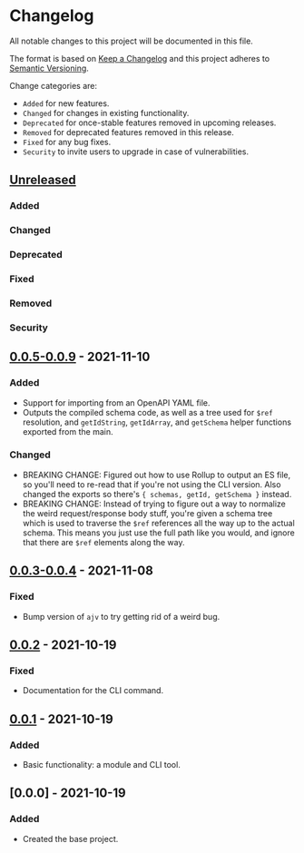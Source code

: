 # Changelog

All notable changes to this project will be documented in this file.

The format is based on [Keep a Changelog](http://keepachangelog.com/en/1.0.0/)
and this project adheres to [Semantic Versioning](http://semver.org/spec/v2.0.0.html).

Change categories are:

* `Added` for new features.
* `Changed` for changes in existing functionality.
* `Deprecated` for once-stable features removed in upcoming releases.
* `Removed` for deprecated features removed in this release.
* `Fixed` for any bug fixes.
* `Security` to invite users to upgrade in case of vulnerabilities.

## [Unreleased]
### Added
### Changed
### Deprecated
### Fixed
### Removed
### Security

## [0.0.5-0.0.9] - 2021-11-10
### Added
- Support for importing from an OpenAPI YAML file.
- Outputs the compiled schema code, as well as a tree used for `$ref` resolution, and `getIdString`, `getIdArray`, and `getSchema` helper functions exported from the main.
### Changed
- BREAKING CHANGE: Figured out how to use Rollup to output an ES file, so you'll need to re-read that if you're not using the CLI version. Also changed the exports so there's `{ schemas, getId, getSchema }` instead.
- BREAKING CHANGE: Instead of trying to figure out a way to normalize the weird request/response body stuff, you're given a schema tree which is used to traverse the `$ref` references all the way up to the actual schema. This means you just use the full path like you would, and ignore that there are `$ref` elements along the way.

## [0.0.3-0.0.4] - 2021-11-08
### Fixed
- Bump version of `ajv` to try getting rid of a weird bug.

## [0.0.2] - 2021-10-19
### Fixed
- Documentation for the CLI command.

## [0.0.1] - 2021-10-19
### Added
- Basic functionality: a module and CLI tool.

## [0.0.0] - 2021-10-19
### Added
- Created the base project.

[Unreleased]: https://github.com/saibotsivad/ajv-openapi-compile/compare/v0.0.0...HEAD
[0.0.5-0.0.9]: https://github.com/saibotsivad/ajv-openapi-compile/compare/v0.0.4...v0.0.9
[0.0.3-0.0.4]: https://github.com/saibotsivad/ajv-openapi-compile/compare/v0.0.2...v0.0.4
[0.0.2]: https://github.com/saibotsivad/ajv-openapi-compile/compare/v0.0.1...v0.0.2
[0.0.1]: https://github.com/saibotsivad/ajv-openapi-compile/compare/v0.0.0...v0.0.1
